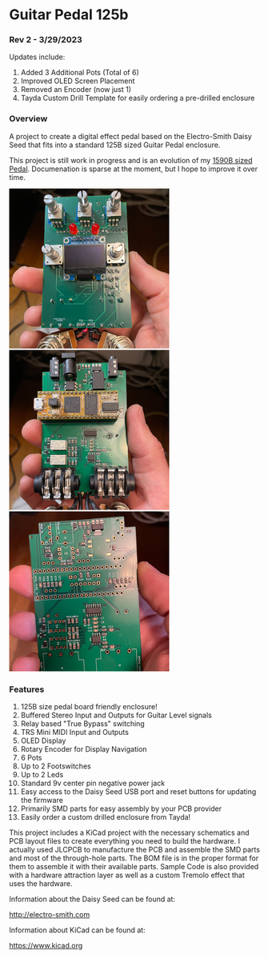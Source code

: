 # Guitar Pedal 125b

### Rev 2 - 3/29/2023

Updates include:
1. Added 3 Additional Pots (Total of 6)
2. Improved OLED Screen Placement
3. Removed an Encoder (now just 1)
4. Tayda Custom Drill Template for easily ordering a pre-drilled enclosure

### Overview

A project to create a digital effect pedal based on the Electro-Smith Daisy Seed that fits into a standard 125B sized Guitar Pedal enclosure.

This project is still work in progress and is an evolution of my [1590B sized Pedal](https://github.com/bkshepherd/DaisySeedProjects/tree/main/GuitarPedal1590b). Documenation is sparse at the moment, but I hope to improve it over time.

![CircuitBoard](docs/images/CircuitBoard-Front.png) ![CircuitBoard](docs/images/CircuitBoard-Back.png) ![PCBs](docs/images/PCBs.png)

### Features

1. 125B size pedal board friendly enclosure!
2. Buffered Stereo Input and Outputs for Guitar Level signals
2. Relay based "True Bypass" switching
3. TRS Mini MIDI Input and Outputs
4. OLED Display
5. Rotary Encoder for Display Navigation
6. 6 Pots
7. Up to 2 Footswitches
8. Up to 2 Leds
9. Standard 9v center pin negative power jack
10. Easy access to the Daisy Seed USB port and reset buttons for updating the firmware
11. Primarily SMD parts for easy assembly by your PCB provider
12. Easily order a custom drilled enclosure from Tayda!

This project includes a KiCad project with the necessary schematics and PCB layout files to create everything you need to build the hardware. I actually used JLCPCB to manufacture the PCB and assemble the SMD parts and most of the through-hole parts.  The BOM file is in the proper format for them to assemble it with their available parts.  Sample Code is also provided with a hardware attraction layer as well as a custom Tremolo effect that uses the hardware.

Information about the Daisy Seed can be found at:

http://electro-smith.com

Information about KiCad can be found at:

https://www.kicad.org
